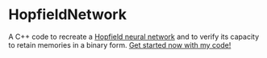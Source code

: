 # HopfieldNetwork
A C++ code to recreate a [Hopfield neural network](https://en.wikipedia.org/wiki/Hopfield_network) and to verify its capacity to 
retain memories in a binary form. [Get started now with my code! ](https://github.com/lorenzorizzi17/HopfieldNetwork/wiki)
